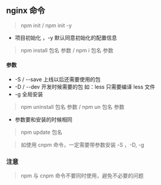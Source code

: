 ## nginx 命令

> npm init / npm init -y

- 项目初始化 ，-y 默认同意初始化的配置信息

> npm install 包名 参数 / npm i 包名 参数

#### 参数

- -S / --save 上线以后还需要使用的包
- -D / --dev 开发时候需要的包 如：less 只需要编译 less 文件
- -g 全局安装

> npm uninstall 包名 参数 / npm un 包名 参数

- 参数要和安装的时候相同

> npm update 包名

> 如使用 cnpm 命令，一定需要带参数安装 -S ，-D, -g

### 注意

> npm 与 cnpm 命令不要同时使用，避免不必要的问题
